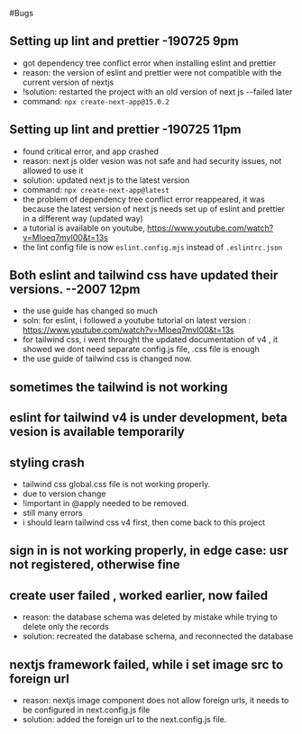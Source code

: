 #Bugs

## Setting up lint and prettier -190725 9pm

- got dependency tree conflict error when installing eslint and prettier
- reason: the version of eslint and prettier were not compatible with the current version of nextjs
- !solution: restarted the project with an old version of next js --failed later
- command: `npx create-next-app@15.0.2`  

## Setting up lint and prettier -190725 11pm

- found critical error, and app crashed
- reason: next js older vesion was not safe and had security issues, not allowed to use it
- solution: updated next js to the latest version
- command: `npx create-next-app@latest`
- the problem of dependency tree conflict error reappeared, it was because the latest version of next js needs set up of eslint and prettier in a different way (updated way)
- a tutorial is available on youtube, https://www.youtube.com/watch?v=Mloeq7mvI00&t=13s
- the lint config file is now `eslint.config.mjs` instead of `.eslintrc.json`

## Both eslint and tailwind css have updated their versions. --2007 12pm
- the use guide has changed so much
- soln: for eslint, i followed a youtube tutorial on latest version : https://www.youtube.com/watch?v=Mloeq7mvI00&t=13s
- for tailwind css, i went throught the updated documentation of v4 , it showed we dont need separate config.js file, .css file is enough 
- the use guide of tailwind css is changed now.

## sometimes the tailwind is not working

## eslint for tailwind v4 is under development, beta vesion is available temporarily

## styling crash
- tailwind css global.css file is not working properly.
- due to version change
- !important in @apply needed to be removed. 
- still many errors
- i should learn tailwind css v4 first, then come back to this project

## sign in is not working properly, in edge case: usr not registered, otherwise fine

## create user failed , worked earlier, now failed
- reason: the database schema was deleted by mistake while trying to delete only the records
- solution: recreated the database schema, and reconnected the database
## nextjs framework failed, while i set image src to foreign url
- reason: nextjs image component does not allow foreign urls, it needs to be configured in next.config.js file
- solution: added the foreign url to the next.config.js file.